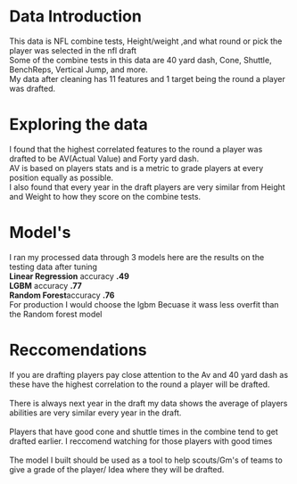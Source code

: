 # Data Introduction


This data is NFL combine tests, Height/weight ,and what round or pick the player was selected in the nfl draft  
Some of the combine tests in this data are 40 yard dash, Cone, Shuttle, BenchReps, Vertical Jump, and more.  
My data after cleaning has 11 features and 1 target being the round a player was drafted.
<br>
# Exploring the data


I found that the highest correlated features to the round a player was drafted to be AV(Actual Value) and Forty yard dash.  
AV is based on players stats and is a metric to grade players at every position equally as possible.  
I also found that every year in the draft players are very similar from Height and Weight to how they score on the combine tests.
<br>
# Model's


I ran my processed data through 3 models here are the results on the testing data after tuning  
**Linear Regression** accuracy **.49**  
**LGBM** accuracy **.77**  
**Random Forest**accuracy **.76**  
For production I would choose the lgbm Becuase it wass less overfit than the Random forest model
<br>
# Reccomendations
If you are drafting players pay close attention to the Av and 40 yard dash as these have the highest correlation to the round a player will be drafted.
<br>
<br>
There is always next year in the draft my data shows the average of players abilities are very similar every year in the draft.
<br>
<br>
Players that have good cone and shuttle times in the combine tend to get drafted earlier. I reccomend watching for those players with good times
<br>
<br>
The model I built should be used as a tool to help scouts/Gm's of teams to give a grade of the player/ Idea where they will be drafted.
